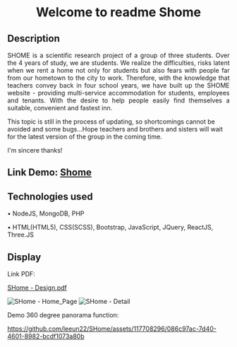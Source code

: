 <h1 align="center"> Welcome to readme Shome </h1>

<h2> Description </h2>
<p align="justify"> 
  SHOME is a scientific research project of a group of three students. Over the 4 years of study, we are students. We realize the difficulties, risks latent when we rent a home not only for students but also fears with people far from our hometown to the city to work. Therefore, with the knowledge that teachers convey back in four school years, we have built up the SHOME website - providing multi-service accommodation for students, employees and tenants. With the desire to help people easily find themselves a suitable, convenient and fastest inn. 
  
  This topic is still in the process of updating, so shortcomings cannot be avoided and some bugs...Hope teachers and brothers and sisters will wait for the latest version of the group in the coming time. 
  
  I'm sincere thanks!
</p>

<h2> Link Demo: <a href = "https://shome.vercel.app/"> Shome</a> </h2> 

<h2> Technologies used </h2>
<p>• NodeJS, MongoDB, PHP </p>
<p>• HTML(HTML5), CSS(SCSS), Bootstrap, JavaScript, JQuery, ReactJS, Three.JS </p>

<h2> Display </h2>
<p> Link PDF: </p>
  
[SHome - Design.pdf](https://github.com/leeun22/SHome/files/12535761/SHome.-.Design.pdf)

![SHome - Home_Page](https://github.com/leeun22/SHome/assets/117708296/53d41d00-fc85-4e60-92ef-31b1233c0b80)
![SHome - Detail](https://github.com/leeun22/SHome/assets/117708296/90ad679b-1fa1-4c3a-881d-52e5e64fed8c)

<p>Demo 360 degree panorama function: </p>

https://github.com/leeun22/SHome/assets/117708296/086c97ac-7d40-4601-8982-bcdf1073a80b










